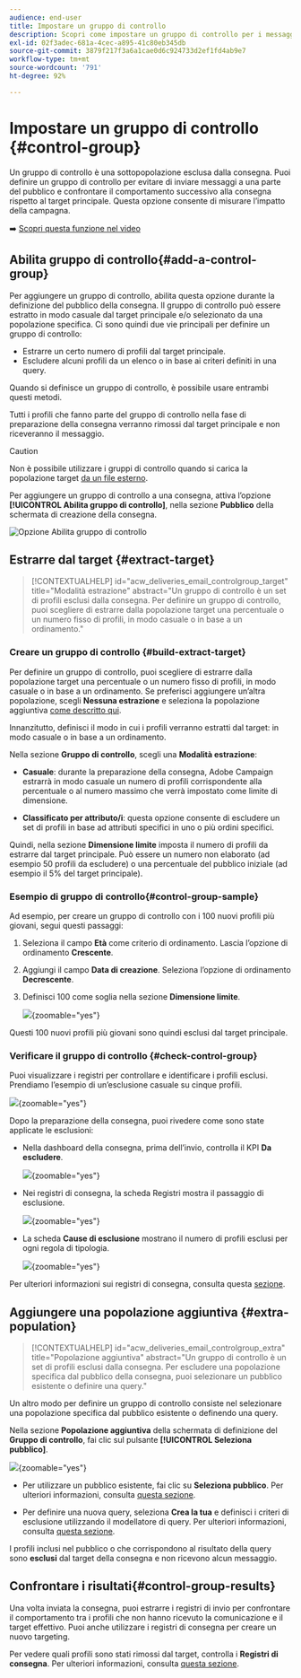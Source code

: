 ```yaml
---
audience: end-user
title: Impostare un gruppo di controllo
description: Scopri come impostare un gruppo di controllo per i messaggi nell’interfaccia utente web di Campaign
exl-id: 02f3adec-681a-4cec-a895-41c80eb345db
source-git-commit: 3879f217f3a6a1cae0d6c924733d2ef1fd4ab9e7
workflow-type: tm+mt
source-wordcount: '791'
ht-degree: 92%

---
```


# Impostare un gruppo di controllo {#control-group}

Un gruppo di controllo è una sottopopolazione esclusa dalla consegna. Puoi definire un gruppo di controllo per evitare di inviare messaggi a una parte del pubblico e confrontare il comportamento successivo alla consegna rispetto al target principale. Questa opzione consente di misurare l’impatto della campagna.

➡️ [Scopri questa funzione nel video](create-audience.md#video)

## Abilita gruppo di controllo{#add-a-control-group}

Per aggiungere un gruppo di controllo, abilita questa opzione durante la definizione del pubblico della consegna. Il gruppo di controllo può essere estratto in modo casuale dal target principale e/o selezionato da una popolazione specifica. Ci sono quindi due vie principali per definire un gruppo di controllo:

* Estrarre un certo numero di profili dal target principale.
* Escludere alcuni profili da un elenco o in base ai criteri definiti in una query.

Quando si definisce un gruppo di controllo, è possibile usare entrambi questi metodi.

Tutti i profili che fanno parte del gruppo di controllo nella fase di preparazione della consegna verranno rimossi dal target principale e non riceveranno il messaggio.

>[!CAUTION]
>
>Non è possibile utilizzare i gruppi di controllo quando si carica la popolazione target [da un file esterno](file-audience.md).

Per aggiungere un gruppo di controllo a una consegna, attiva l’opzione **[!UICONTROL Abilita gruppo di controllo]**, nella sezione **Pubblico** della schermata di creazione della consegna.

![Opzione Abilita gruppo di controllo](assets/control-group1.png)


## Estrarre dal target {#extract-target}

>[!CONTEXTUALHELP]
>id="acw_deliveries_email_controlgroup_target"
>title="Modalità estrazione"
>abstract="Un gruppo di controllo è un set di profili esclusi dalla consegna. Per definire un gruppo di controllo, puoi scegliere di estrarre dalla popolazione target una percentuale o un numero fisso di profili, in modo casuale o in base a un ordinamento."


### Creare un gruppo di controllo {#build-extract-target}

Per definire un gruppo di controllo, puoi scegliere di estrarre dalla popolazione target una percentuale o un numero fisso di profili, in modo casuale o in base a un ordinamento. Se preferisci aggiungere un’altra popolazione, scegli **Nessuna estrazione** e seleziona la popolazione aggiuntiva [come descritto qui](#extra-population).

Innanzitutto, definisci il modo in cui i profili verranno estratti dal target: in modo casuale o in base a un ordinamento.

Nella sezione **Gruppo di controllo**, scegli una **Modalità estrazione**:

* **Casuale**: durante la preparazione della consegna, Adobe Campaign estrarrà in modo casuale un numero di profili corrispondente alla percentuale o al numero massimo che verrà impostato come limite di dimensione.

* **Classificato per attributo/i**: questa opzione consente di escludere un set di profili in base ad attributi specifici in uno o più ordini specifici.


Quindi, nella sezione **Dimensione limite** imposta il numero di profili da estrarre dal target principale. Può essere un numero non elaborato (ad esempio 50 profili da escludere) o una percentuale del pubblico iniziale (ad esempio il 5% del target principale).


### Esempio di gruppo di controllo{#control-group-sample}

Ad esempio, per creare un gruppo di controllo con i 100 nuovi profili più giovani, segui questi passaggi:

1. Seleziona il campo **Età** come criterio di ordinamento. Lascia l’opzione di ordinamento **Crescente**.
1. Aggiungi il campo **Data di creazione**. Seleziona l’opzione di ordinamento **Decrescente**.
1. Definisci 100 come soglia nella sezione **Dimensione limite**.

   ![](assets/control-group2.png){zoomable="yes"}

Questi 100 nuovi profili più giovani sono quindi esclusi dal target principale.

### Verificare il gruppo di controllo {#check-control-group}

Puoi visualizzare i registri per controllare e identificare i profili esclusi. Prendiamo l’esempio di un’esclusione casuale su cinque profili.

![](assets/control-group4.png){zoomable="yes"}

Dopo la preparazione della consegna, puoi rivedere come sono state applicate le esclusioni:

* Nella dashboard della consegna, prima dell’invio, controlla il KPI **Da escludere**.

  ![](assets/control-group5.png){zoomable="yes"}

* Nei registri di consegna, la scheda Registri mostra il passaggio di esclusione.

  ![](assets/control-group-sample-logs.png){zoomable="yes"}
<!--

 * The **Exclusion logs** tab displays each profile and the related exclusion **Reason**.

    ![](assets/control-group6.png){zoomable="yes"}
-->

* La scheda **Cause di esclusione** mostrano il numero di profili esclusi per ogni regola di tipologia.

  ![](assets/control-group7.png){zoomable="yes"}

Per ulteriori informazioni sui registri di consegna, consulta questa [sezione](../monitor/delivery-logs.md).

## Aggiungere una popolazione aggiuntiva {#extra-population}

>[!CONTEXTUALHELP]
>id="acw_deliveries_email_controlgroup_extra"
>title="Popolazione aggiuntiva"
>abstract="Un gruppo di controllo è un set di profili esclusi dalla consegna. Per escludere una popolazione specifica dal pubblico della consegna, puoi selezionare un pubblico esistente o definire una query."

Un altro modo per definire un gruppo di controllo consiste nel selezionare una popolazione specifica dal pubblico esistente o definendo una query.

Nella sezione **Popolazione aggiuntiva** della schermata di definizione del **Gruppo di controllo**, fai clic sul pulsante **[!UICONTROL Seleziona pubblico]**.

![](assets/control-group3.png){zoomable="yes"}

* Per utilizzare un pubblico esistente, fai clic su **Seleziona pubblico**. Per ulteriori informazioni, consulta [questa sezione](add-audience.md).

* Per definire una nuova query, seleziona **Crea la tua** e definisci i criteri di esclusione utilizzando il modellatore di query. Per ulteriori informazioni, consulta [questa sezione](../query/query-modeler-overview.md).

I profili inclusi nel pubblico o che corrispondono al risultato della query sono **esclusi** dal target della consegna e non ricevono alcun messaggio.

## Confrontare i risultati{#control-group-results}

Una volta inviata la consegna, puoi estrarre i registri di invio per confrontare il comportamento tra i profili che non hanno ricevuto la comunicazione e il target effettivo. Puoi anche utilizzare i registri di consegna per creare un nuovo targeting.

Per vedere quali profili sono stati rimossi dal target, controlla i **Registri di consegna**. Per ulteriori informazioni, consulta [questa sezione](#check-control-group).
